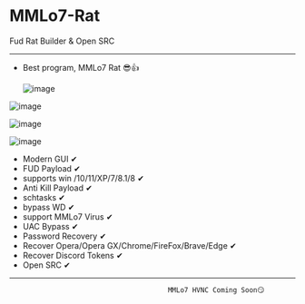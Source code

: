 # MMLo7-Rat
Fud Rat Builder &amp; Open SRC
- - - - - - - - - - - - - - - - - -
- Best program, MMLo7 Rat 😎👍


    ![image](https://github.com/M6YR/MMLo7-Rat/assets/117858901/d4db1b9f-aa8b-43f2-87ee-b647683a75c1)

![image](https://github.com/M6YR/MMLo7-Rat/assets/117858901/313cd294-ee4d-4e8e-98f7-ac622f26df81)

![image](https://github.com/M6YR/MMLo7-Rat/assets/117858901/e0ee572b-b594-40ac-b871-9fc4ec477f47)

![image](https://github.com/M6YR/MMLo7-Rat/assets/117858901/6a9cef10-54ac-440e-8f1b-239baae43a48)

- Modern GUI ✔
- FUD Payload ✔
- supports win /10/11/XP/7/8.1/8 ✔
- Anti Kill Payload ✔
- schtasks ✔
- bypass WD ✔
- support MMLo7 Virus ✔
- UAC Bypass ✔
- Password Recovery ✔
- Recover Opera/Opera GX/Chrome/FireFox/Brave/Edge ✔
- Recover Discord Tokens ✔
- Open SRC ✔

- - - - 

                                           MMLo7 HVNC Coming Soon😏
